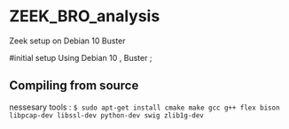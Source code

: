 # ZEEK_BRO_analysis
Zeek setup on Debian 10 Buster

#initial setup
Using Debian 10 , Buster ;

## Compiling from source 
 [link to follw ]: (https://docs.zeek.org/en/current/install/install.html)
 
 nessesary tools :
  `$ sudo apt-get install cmake make gcc g++ flex bison libpcap-dev libssl-dev python-dev swig zlib1g-dev`


